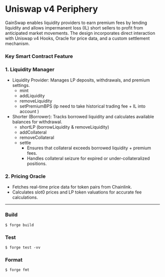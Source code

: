 # Uniswap v4 Periphery

GainSwap enables liquidity providers to earn premium fees by lending liquidity and allows impermanent loss (IL) short sellers to profit from anticipated market movements. The design incorporates direct interaction with Uniswap v4 Hooks, Oracle for price data, and a custom settlement mechanism.

### **Key Smart Contract Feature**

### **1. Liquidity Manager**

- Liquidity Provider: Manages LP deposits, withdrawals, and premium settings.
    - mint
    - addLiquidity
    - removeLiquidity
    - setPremiumBPS (lp need to take historical trading fee + IL into account )
- Shorter (Borrower): Tracks borrowed liquidity and calculates available balances for withdrawal.
    - shortLP (borrowLiquidity & removeLiquidity)
    - addCollateral
    - removeCollateral
    - settle
        - Ensures that collateral exceeds borrowed liquidity + premium fees.
        - Handles collateral seizure for expired or under-collateralized positions.

### **2. Pricing Oracle**

- Fetches real-time price data for token pairs from Chainlink.
- Calculates slot0 prices and LP token valuations for accurate fee calculations.

---

### Build

```shell
$ forge build
```

### Test

```shell
$ forge test -vv
```

### Format

```shell
$ forge fmt
```

